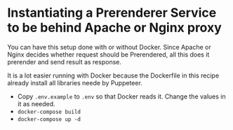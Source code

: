 # Instantiating a Prerenderer Service to be behind Apache or Nginx proxy

You can have this setup done with or without Docker. Since Apache or Nginx decides whether request should be Prerendered, all this does it prerender and send result as response.

It is a lot easier running with Docker because the Dockerfile in this recipe already install all libraries neede by Puppeteer.

- Copy `.env.example` to `.env` so that Docker reads it. Change the values in it as needed.
- `docker-compose build`
- `docker-compose up -d`
